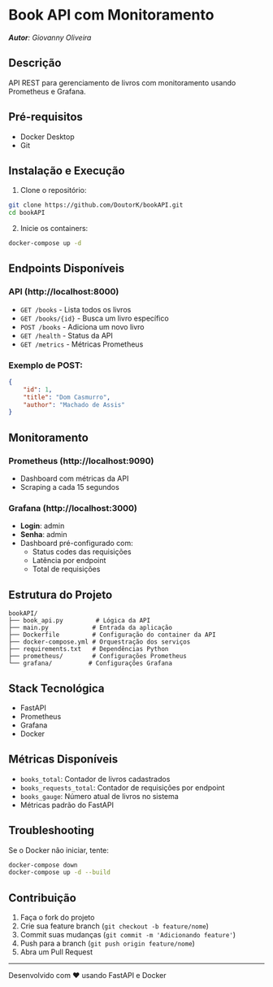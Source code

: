 # Book API com Monitoramento

***Autor**: Giovanny Oliveira*

## Descrição
API REST para gerenciamento de livros com monitoramento usando Prometheus e Grafana.

## Pré-requisitos
- Docker Desktop
- Git

## Instalação e Execução

1. Clone o repositório:
```bash
git clone https://github.com/DoutorK/bookAPI.git
cd bookAPI
```

2. Inicie os containers:
```bash
docker-compose up -d
```

## Endpoints Disponíveis

### API (http://localhost:8000)
- `GET /books` - Lista todos os livros
- `GET /books/{id}` - Busca um livro específico
- `POST /books` - Adiciona um novo livro
- `GET /health` - Status da API
- `GET /metrics` - Métricas Prometheus

### Exemplo de POST:
```json
{
    "id": 1,
    "title": "Dom Casmurro",
    "author": "Machado de Assis"
}
```

## Monitoramento

### Prometheus (http://localhost:9090)
- Dashboard com métricas da API
- Scraping a cada 15 segundos

### Grafana (http://localhost:3000)
- **Login**: admin
- **Senha**: admin
- Dashboard pré-configurado com:
  - Status codes das requisições
  - Latência por endpoint
  - Total de requisições

## Estrutura do Projeto
```
bookAPI/
├── book_api.py         # Lógica da API
├── main.py            # Entrada da aplicação
├── Dockerfile         # Configuração do container da API
├── docker-compose.yml # Orquestração dos serviços
├── requirements.txt   # Dependências Python
├── prometheus/        # Configurações Prometheus
└── grafana/          # Configurações Grafana
```

## Stack Tecnológica
- FastAPI
- Prometheus
- Grafana
- Docker

## Métricas Disponíveis
- `books_total`: Contador de livros cadastrados
- `books_requests_total`: Contador de requisições por endpoint
- `books_gauge`: Número atual de livros no sistema
- Métricas padrão do FastAPI

## Troubleshooting
Se o Docker não iniciar, tente:
```bash
docker-compose down
docker-compose up -d --build
```

## Contribuição
1. Faça o fork do projeto
2. Crie sua feature branch (`git checkout -b feature/nome`)
3. Commit suas mudanças (`git commit -m 'Adicionando feature'`)
4. Push para a branch (`git push origin feature/nome`)
5. Abra um Pull Request

---
Desenvolvido com ❤️ usando FastAPI e Docker